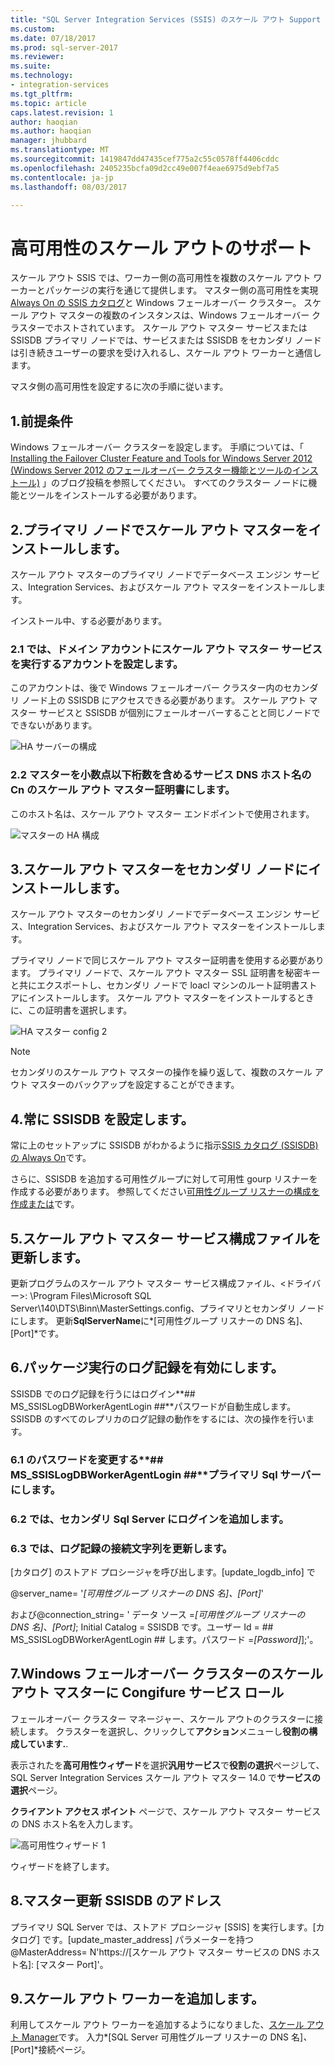 ```yaml
---
title: "SQL Server Integration Services (SSIS) のスケール アウト Support for High Availability |Microsoft ドキュメント"
ms.custom: 
ms.date: 07/18/2017
ms.prod: sql-server-2017
ms.reviewer: 
ms.suite: 
ms.technology:
- integration-services
ms.tgt_pltfrm: 
ms.topic: article
caps.latest.revision: 1
author: haoqian
ms.author: haoqian
manager: jhubbard
ms.translationtype: MT
ms.sourcegitcommit: 1419847dd47435cef775a2c55c0578ff4406cddc
ms.openlocfilehash: 2405235bcfa09d2cc49e007f4eae6975d9ebf7a5
ms.contentlocale: ja-jp
ms.lasthandoff: 08/03/2017

---
```

# <a name="scale-out-support-for-high-availability"></a>高可用性のスケール アウトのサポート

スケール アウト SSIS では、ワーカー側の高可用性を複数のスケール アウト ワーカーとパッケージの実行を通じて提供します。
マスター側の高可用性を実現[Always On の SSIS カタログ](../service/ssis-catalog.md#always-on-for-ssis-catalog-ssisdb)と Windows フェールオーバー クラスター。 スケール アウト マスターの複数のインスタンスは、Windows フェールオーバー クラスターでホストされています。 スケール アウト マスター サービスまたは SSISDB プライマリ ノードでは、サービスまたは SSISDB をセカンダリ ノードは引き続きユーザーの要求を受け入れるし、スケール アウト ワーカーと通信します。 

マスタ側の高可用性を設定するに次の手順に従います。

## <a name="1-prerequisites"></a>1.前提条件
Windows フェールオーバー クラスターを設定します。 手順については、「 [Installing the Failover Cluster Feature and Tools for Windows Server 2012 (Windows Server 2012 のフェールオーバー クラスター機能とツールのインストール)](http://blogs.msdn.com/b/clustering/archive/2012/04/06/10291601.aspx) 」のブログ投稿を参照してください。 すべてのクラスター ノードに機能とツールをインストールする必要があります。

## <a name="2-install-scale-out-master-on-primary-node"></a>2.プライマリ ノードでスケール アウト マスターをインストールします。
スケール アウト マスターのプライマリ ノードでデータベース エンジン サービス、Integration Services、およびスケール アウト マスターをインストールします。 

インストール中、する必要があります。 
### <a name="21-set-the-account-running-scale-out-master-service-to-a-domain-account"></a>2.1 では、ドメイン アカウントにスケール アウト マスター サービスを実行するアカウントを設定します。
このアカウントは、後で Windows フェールオーバー クラスター内のセカンダリ ノード上の SSISDB にアクセスできる必要があります。 スケール アウト マスター サービスと SSISDB が個別にフェールオーバーすることと同じノードでできないがあります。

![HA サーバーの構成](media/ha-server-config.PNG)

### <a name="22-include-scale-out-master-service-dns-host-name-in-the-cns-of-scale-out-master-certificate"></a>2.2 マスターを小数点以下桁数を含めるサービス DNS ホスト名の Cn のスケール アウト マスター証明書にします。

このホスト名は、スケール アウト マスター エンドポイントで使用されます。 

![マスターの HA 構成](media/ha-master-config.PNG)

## <a name="3-install-scale-out-master-on-secondary-node"></a>3.スケール アウト マスターをセカンダリ ノードにインストールします。
スケール アウト マスターのセカンダリ ノードでデータベース エンジン サービス、Integration Services、およびスケール アウト マスターをインストールします。 

プライマリ ノードで同じスケール アウト マスター証明書を使用する必要があります。 プライマリ ノードで、スケール アウト マスター SSL 証明書を秘密キーと共にエクスポートし、セカンダリ ノードで loacl マシンのルート証明書ストアにインストールします。 スケール アウト マスターをインストールするときに、この証明書を選択します。

![HA マスター config 2](media/ha-master-config2.PNG)

> [!Note]
> セカンダリのスケール アウト マスターの操作を繰り返して、複数のスケール アウト マスターのバックアップを設定することができます。

## <a name="4-set-up-ssisdb-always-on"></a>4.常に SSISDB を設定します。

常に上のセットアップに SSISDB がわかるように指示[SSIS カタログ (SSISDB) の Always On](../service/ssis-catalog.md#always-on-for-ssis-catalog-ssisdb)です。

さらに、SSISDB を追加する可用性グループに対して可用性 gourp リスナーを作成する必要があります。 参照してください[可用性グループ リスナーの構成を作成または](../../database-engine/availability-groups/windows/create-or-configure-an-availability-group-listener-sql-server.md)です。

## <a name="5-update-scale-out-master-service-configuration-file"></a>5.スケール アウト マスター サービス構成ファイルを更新します。
更新プログラムのスケール アウト マスター サービス構成ファイル、\<ドライバー\>: \Program Files\Microsoft SQL Server\140\DTS\Binn\MasterSettings.config、プライマリとセカンダリ ノードにします。 更新**SqlServerName**に*[可用性グループ リスナーの DNS 名]、[Port]*です。

## <a name="6-enable-package-execution-logging"></a>6.パッケージ実行のログ記録を有効にします。

SSISDB でのログ記録を行うにはログイン**## MS_SSISLogDBWorkerAgentLogin ##**パスワードが自動生成します。 SSISDB のすべてのレプリカのログ記録の動作をするには、次の操作を行います。

### <a name="61-change-the-password-of-msssislogdbworkeragentlogin-on-primary-sql-server"></a>6.1 のパスワードを変更する**## MS_SSISLogDBWorkerAgentLogin ##**プライマリ Sql サーバーにします。
### <a name="62-add-the-login-to-secondary-sql-server"></a>6.2 では、セカンダリ Sql Server にログインを追加します。
### <a name="63-update-connection-string-of-logging"></a>6.3 では、ログ記録の接続文字列を更新します。
[カタログ] のストアド プロシージャを呼び出します。[update_logdb_info] で 

@server_name= '*[可用性グループ リスナーの DNS 名]、[Port]*' 

および@connection_string= ' データ ソース =*[可用性グループ リスナーの DNS 名]*、*[Port]*; Initial Catalog = SSISDB です。ユーザー Id = ## MS_SSISLogDBWorkerAgentLogin ## します。パスワード =*[Password]*];'。

## <a name="7-congifure-scale-out-master-service-role-of-windows-failover-cluster"></a>7.Windows フェールオーバー クラスターのスケール アウト マスターに Congifure サービス ロール

フェールオーバー クラスター マネージャー、スケール アウトのクラスターに接続します。 クラスターを選択し、クリックして**アクション**メニューし**役割の構成しています.**.

表示されたを**高可用性ウィザード**を選択**汎用サービス**で**役割の選択**ページして、SQL Server Integration Services スケール アウト マスター 14.0 で**サービスの選択**ページ。

**クライアント アクセス ポイント** ページで、スケール アウト マスター サービスの DNS ホスト名を入力します。

![高可用性ウィザード 1](media/ha-wizard1.PNG)

ウィザードを終了します。

## <a name="8-update-master-address-in-ssisdb"></a>8.マスター更新 SSISDB のアドレス

プライマリ SQL Server では、ストアド プロシージャ [SSIS] を実行します。[カタログ] です。[update_master_address] パラメーターを持つ@MasterAddress= N'https://[スケール アウト マスター サービスの DNS ホスト名]: [マスター Port]'。 

## <a name="9-add-scale-out-worker"></a>9.スケール アウト ワーカーを追加します。

利用してスケール アウト ワーカーを追加するようになりました、[スケール アウト Manager](integration-services-ssis-scale-out-manager.md)です。 入力*[SQL Server 可用性グループ リスナーの DNS 名]*、*[Port]*接続ページ。






